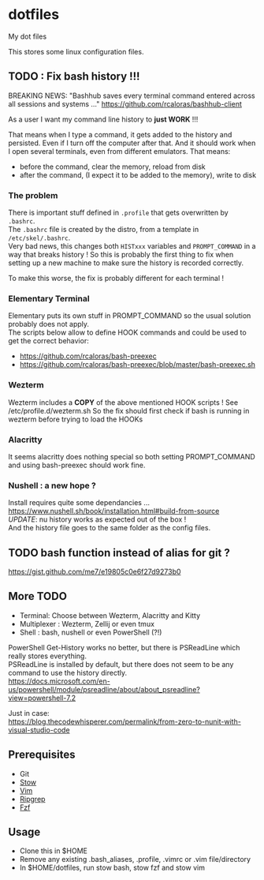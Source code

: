 # dotfiles
My dot files 

This stores some linux configuration files.

## TODO : Fix bash history !!!

BREAKING NEWS: "Bashhub saves every terminal command entered across all sessions and systems ..."
https://github.com/rcaloras/bashhub-client

As a user I want my command line history to __just WORK__ !!!

That means when I type a command, it gets added to the history and persisted.
Even if I turn off the computer after that.
And it should work when I open several terminals, even from different emulators.
That means: 
 - before the command, clear the memory, reload from disk
 - after the command, (I expect it to be added to the memory), write to disk

### The problem
There is important stuff defined in `.profile` that gets overwritten by `.bashrc`.  
The `.bashrc` file  is created by the distro, from a template in `/etc/skel/.bashrc`.  
Very bad news, this changes both `HISTxxx` variables and `PROMPT_COMMAND` in a way that breaks history !
So this is probably the first thing to fix when setting up a new machine to make sure the history is recorded correctly.

To make this worse, the fix is probably different for each terminal !

### Elementary Terminal
Elementary puts its own stuff in PROMPT_COMMAND so the usual solution probably does not apply.  
The scripts below allow to define HOOK commands and could be used to get the correct behavior:  
 - https://github.com/rcaloras/bash-preexec
 - https://github.com/rcaloras/bash-preexec/blob/master/bash-preexec.sh

### Wezterm
Wezterm includes a __COPY__ of the above mentioned HOOK scripts !
See /etc/profile.d/wezterm.sh
So the fix should first check if bash is running in wezterm before trying to load the HOOKs

### Alacritty
It seems alacritty does nothing special so both setting PROMPT_COMMAND and using bash-preexec should work fine.  

### Nushell : a new hope ?
Install requires quite some dependancies ...  
https://www.nushell.sh/book/installation.html#build-from-source  
_UPDATE_: nu history works as expected out of the box !  
And the history file goes to the same folder as the config files.

## TODO bash function instead of alias for git ?
https://gist.github.com/me7/e19805c0e6f27d9273b0


## More TODO
 - Terminal: Choose between Wezterm, Alacritty and Kitty
 - Multiplexer : Wezterm, Zellij or even tmux
 - Shell : bash, nushell or even PowerShell (?!)

PowerShell Get-History works no better, but there is PSReadLine which really stores everything.  
PSReadLine is installed by default, but there does not seem to be any command to use the history directly.  
https://docs.microsoft.com/en-us/powershell/module/psreadline/about/about_psreadline?view=powershell-7.2  

Just in case:  
https://blog.thecodewhisperer.com/permalink/from-zero-to-nunit-with-visual-studio-code  

## Prerequisites
 - Git
 - [Stow](http://brandon.invergo.net/news/2012-05-26-using-gnu-stow-to-manage-your-dotfiles.html)
 - [Vim](https://medium.com/@crashybang/supercharge-vim-with-fzf-and-ripgrep-d4661fc853d2)
 - [Ripgrep](https://github.com/BurntSushi/ripgrep)
 - [Fzf](https://github.com/junegunn/fzf)

## Usage
 - Clone this in $HOME 
 - Remove any existing .bash_aliases, .profile, .vimrc or .vim file/directory
 - In $HOME/dotfiles, run stow bash, stow fzf and stow vim
